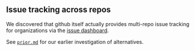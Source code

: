 ## Issue tracking across repos

We discovered that github itself actually provides multi-repo issue tracking for organizations via the [issue dashboard](https://github.com/issues?user=rcc-uchicago).

See [`prior.md`](prior.md) for our earlier investigation of alternatives.
